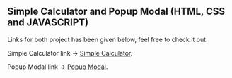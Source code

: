 ## Simple Calculator and Popup Modal (HTML, CSS and JAVASCRIPT)
  Links for both project has been given below, feel free to check it out.
  

Simple Calculator link -> [Simple Calculator](https://simple-calculator-theophil.netlify.app/).

Popup Modal link -> [Popup Modal](https://popup-modal-theophil.netlify.app/).
